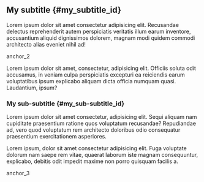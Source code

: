 ## My subtitle {#my_subtitle_id}

Lorem ipsum dolor sit amet consectetur adipisicing elit. Recusandae delectus reprehenderit autem perspiciatis veritatis illum earum inventore, accusantium aliquid dignissimos dolorem, magnam modi quidem commodi architecto alias eveniet nihil ad!

<anchor>anchor_2</anchor>

Lorem ipsum dolor sit amet, consectetur, adipisicing elit. Officiis soluta odit accusamus, in veniam culpa perspiciatis excepturi ea reiciendis earum voluptatibus ipsum explicabo aliquam dicta officia numquam quasi. Laudantium, ipsum?


### My sub-subtitle {#my_sub-subtitle_id}

Lorem ipsum dolor sit amet consectetur, adipisicing elit. Sequi aliquam nam cupiditate praesentium ratione quos voluptatum recusandae? Repudiandae ad, vero quod voluptatum rem architecto doloribus odio consequatur praesentium exercitationem asperiores.

Lorem ipsum, dolor sit amet consectetur adipisicing elit. Fuga voluptate dolorum nam saepe rem vitae, quaerat laborum iste magnam consequuntur, explicabo, debitis odit impedit maxime non porro quisquam facilis a.

<anchor>anchor_3</anchor>
